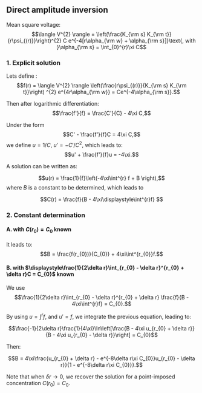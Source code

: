 ## Direct amplitude inversion

Mean square voltage: $$\langle V^{2} \rangle = \left(\frac{K_{\rm s} K_{\rm t}}{r\psi_{(r)}}\right)^{2} C e^{-4[r\alpha_{\rm w} + \alpha_{\rm s}]}\text{, with }\alpha_{\rm s} = \int_{0}^{r}\xi C$$

### 1. Explicit solution

Lets define : $$f(r) = \langle V^{2} \rangle \left(\frac{r\psi_{(r)}}{K_{\rm s} K_{\rm t}}\right) ^{2} e^{4r\alpha_{\rm w}} = Ce^{-4\alpha_{\rm s}}.$$

Then after logarithmic differentiation: $$\frac{f'}{f}  = \frac{C'}{C} - 4\xi C,$$

Under the form $$C' - \frac{f'}{f}C = 4\xi C,$$
we define $u = 1/C$, $u' = -C'/C^{2}$, which leads to:
$$u' + \frac{f'}{f}u = -4\xi.$$

A solution can be written as:

$$u(r) = \frac{1}{f}\left(-4\xi\int^{r} f + B \right),$$ where $B$ is a constant to be determined, which leads to

$$C(r) = \frac{f}{B - 4\xi\displaystyle\int^{r}f} $$

### 2. Constant determination

#### A. with $C(r_{0}) = C_{0}$ known

It leads to: $$B = \frac{f(r_{0})}{C_{0}} + 4\xi\int^{r_{0}}f.$$

#### B. with $\displaystyle\frac{1}{2\delta r}\int_{r_{0} - \delta r}^{r_{0} + \delta r}C = C_{0}$ known

We use $$\frac{1}{2\delta r}\int_{r_{0} - \delta r}^{r_{0} + \delta r} \frac{f}{B - 4\xi\int^{r}f} = C_{0}.$$

By using $u = \int^{r}f$, and $u' = f$, we integrate the previous equation, leading to:

$$\frac{-1}{2\delta r}\frac{1}{4\xi}\ln\left[\frac{B - 4\xi u_{r_{0} + \delta r}}{B - 4\xi u_{r_{0} - \delta r}}\right] = C_{0}$$

Then:

$$B = 4\xi\frac{u_{r_{0} + \delta r} - e^{-8\delta r\xi C_{0}}u_{r_{0} - \delta r}}{1 - e^{-8\delta r\xi C_{0}}}.$$

Note that when $\delta r \to 0$, we recover the solution for a point-imposed concentration $C(r_{0}) = C_{0}$.